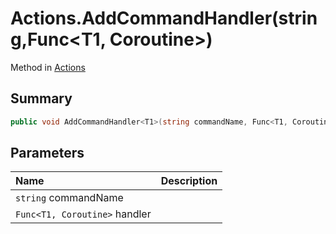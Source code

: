 # Actions.AddCommandHandler(string,Func<T1, Coroutine>)

Method in [Actions](/api/csharp/yarn.unity.actions.md)

## Summary



```csharp
public void AddCommandHandler<T1>(string commandName, Func<T1, Coroutine> handler);
```

## Parameters

|Name|Description|
|:---|:---|
|`string` commandName||
|`Func<T1, Coroutine>` handler||

